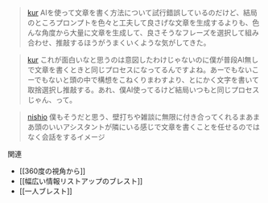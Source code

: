 
> [kur](https://twitter.com/kur/status/1644375654715244544) AIを使って文章を書く方法について試行錯誤しているのだけど、結局のところプロンプトを色々と工夫して良さげな文章を生成するよりも、色んな角度から大量に文章を生成して、良さそうなフレーズを選択して組み合わせ、推敲するほうがうまくいくような気がしてきた。

> [kur](https://twitter.com/kur/status/1644376272477499394) これが面白いなと思うのは意図したわけじゃないのに僕が普段AI無しで文章を書くときと同じプロセスになってるんですよね。あーでもないこーでもないと頭の中で構想をこねくりまわすより、とにかく文字を書いて取捨選択し推敲する。あれ、僕AI使ってるけど結局いつもと同じプロセスじゃん、って。

> [nishio](https://twitter.com/nishio/status/1644378432472772608) 僕もそうだと思う、壁打ちや雑談に無限に付き合ってくれるまあまあ頭のいいアシスタントが隣にいる感じで文章を書くことを任せるのではなく会話をするイメージ

関連
- [[360度の視角から]]
- [[幅広い情報リストアップのブレスト]]
- [[一人ブレスト]]
